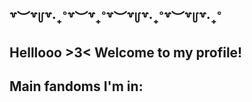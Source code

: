 ## ꒷︶꒷꒥꒷‧₊˚꒷︶꒷₊˚꒷︶꒷꒥꒷‧₊˚꒷︶꒷꒥꒷‧₊˚

## Helllooo >3<  Welcome to my profile!

## Main fandoms I'm in:

<!--
**LaLuminus/LaLuminus** is a ✨ _special_ ✨ repository because its `README.md` (this file) appears on your GitHub profile.

Here are some ideas to get you started:

- 🔭 I’m currently working on ...
- 🌱 I’m currently learning ...
- 👯 I’m looking to collaborate on ...
- 🤔 I’m looking for help with ...
- 💬 Ask me about ...
- 📫 How to reach me: ...
- 😄 Pronouns: ...
- ⚡ Fun fact: ...
-->
